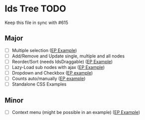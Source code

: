 # Ids Tree TODO

Keep this file in sync with #615

## Major

- [ ] Multiple selection ([EP Example](https://main-enterprise.demo.design.infor.com/components/tree/example-select-multiple.html))
- [ ] Add/Remove and Update single, multiple and all nodes
- [ ] Reorder/Sort (needs IdsDraggable) ([EP Example](https://main-enterprise.demo.design.infor.com/components/tree/example-sortable.html))
- [ ] Lazy-Load sub nodes with ajax ([EP Example](https://main-enterprise.demo.design.infor.com/components/tree/example-ajax.html))
- [ ] Dropdown and Checkbox ([EP example](https://main-enterprise.demo.design.infor.com/components/tree/test-checkbox-particular-node.html))
- [ ] Counts auto/manually ([EP example](https://main-enterprise.demo.design.infor.com/components/tree/test-toggle-icon-and-count.html))
- [ ] Standalone CSS Examples

## Minor

- [ ] Context menu (might be possible in an example) ([EP Example](https://main-enterprise.demo.design.infor.com/components/tree/example-context-menu.html))

